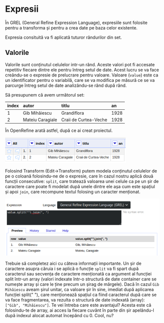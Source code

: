 # Expresii

În GREL (General Refine Expression Language), expresiile sunt folosite pentru a transforma și pentru a crea date pe baza celor existente.

Expresia consituită va fi aplicată tuturor rândurilor din set.

## Valorile

Valorile sunt conținutul celulelor intr-un rând. Aceste valori pot fi accesate repetitiv fiecare dintre ele pentru întreg setul de date. Acest lucru se va face creându-se o expresie de prelucrare pentru valoare. Valoare (`value`) este ca un identificator pentru o variabilă, care se va modifica pe măsură ce se va parcurge întreg setul de date analizându-se rând după rând.

Să presupunem că avem următorul set:

|index|autor|titlu|an|
|:-|:-|:-|:-|
|1|Gib Mihăiescu|Grandiflora|1928|
|2|Mateiu Caragiale|Craii de Curtea-Veche|1928|

În OpenRefine arată astfel, după ce ai creat proiectul.

![](Set2GibSiMateiu.png)

Folosind Transform (Edit->Transform) putem modela conținutul celulelor de pe o coloană folosindu-ne de o expresie, care în cazul nostru aplică două funcții consecutive: `split`, care tratează valoarea unei celule ca pe un șir de caractere care poate fi modelat după unele dintre ele așa cum este spațiul și apoi `join`, care recompune textul folosing un caracter menționat.

![](Autor-EditCells-Transform-split-join)

Trebuie să completez aici cu câteva informații importante. Un șir de caractere asupra căruia i se aplică o funcție `split` va fi spart după caracterul sau secvența de caractere menționată ca argument al funcției split într-un array (valori indexate într-o structură de date container care se numește array și care le ține precum un șirag de mărgele). Dacă în cazul `Gib Mihăiescu` aveam șirul unitar, ca valoare șir în sine, imediat după aplicarea funcției split(" "), care menționează spațiul ca fiind caracterul după care se va face fragmentarea, va rezulta o structură de date indexată (array): `["Gib", "Mihăiescu"]`.
Te vei întreba care este avantajul? Acesta este că folosindu-te de array, ai acces la fiecare cuvânt în parte din șir apelându-l după indexul alocat automat începând cu 0. Cool, nu?
